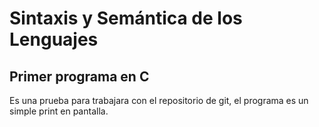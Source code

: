 # Sintaxis y Semántica de los Lenguajes


## **Primer programa en C** 

Es una prueba para trabajara con el repositorio de git, el programa es un simple print en pantalla.